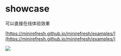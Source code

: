# showcase

可以直接在线体验效果

[https://minirefresh.github.io/minirefresh/examples/](https://minirefresh.github.io/minirefresh/examples/)

![](https://minirefresh.github.io/minirefresh/staticresource/showcase/qrcode.png)